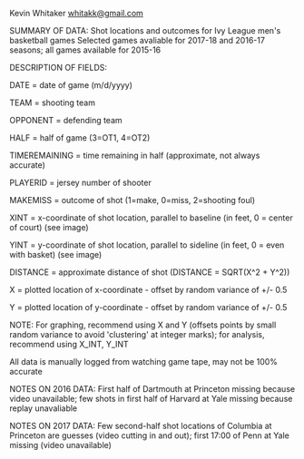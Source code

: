 Kevin Whitaker
whitakk@gmail.com


SUMMARY OF DATA:
Shot locations and outcomes for Ivy League men's basketball games
Selected games avaliable for 2017-18 and 2016-17 seasons; all games available for 2015-16


DESCRIPTION OF FIELDS:

DATE = date of game (m/d/yyyy)

TEAM = shooting team

OPPONENT = defending team

HALF = half of game (3=OT1, 4=OT2)

TIMEREMAINING = time remaining in half (approximate, not always accurate)

PLAYERID = jersey number of shooter

MAKEMISS = outcome of shot (1=make, 0=miss, 2=shooting foul)



XINT = x-coordinate of shot location, parallel to baseline (in feet, 0 = center of court) (see image)

YINT = y-coordinate of shot location, parallel to sideline (in feet, 0 = even with basket) (see image)

DISTANCE = approximate distance of shot (DISTANCE = SQRT(X^2 + Y^2))


X = plotted location of x-coordinate - offset by random variance of +/- 0.5

Y = plotted location of y-coordinate - offset by random variance of +/- 0.5


NOTE: For graphing, recommend using X and Y (offsets points by small random variance to avoid 'clustering' at integer marks); for analysis, recommend using X_INT, Y_INT




All data is manually logged from watching game tape, may not be 100% accurate

NOTES ON 2016 DATA: First half of Dartmouth at Princeton missing because video unavailable; few shots in first half of Harvard at Yale missing because replay unavaliable

NOTES ON 2017 DATA: Few second-half shot locations of Columbia at Princeton are guesses (video cutting in and out); first 17:00 of Penn at Yale missing (video unavailable)
